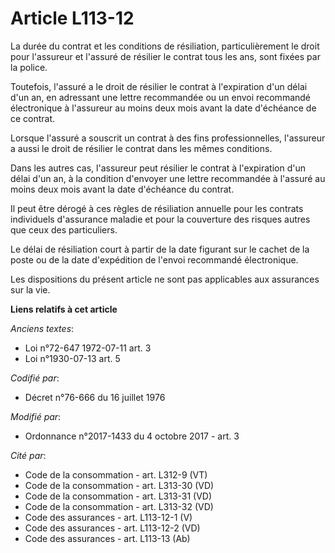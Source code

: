 # Article L113-12

La durée du contrat et les conditions de résiliation, particulièrement le droit pour l'assureur et l'assuré de résilier le
contrat tous les ans, sont fixées par la police.

Toutefois, l'assuré a le droit de résilier le contrat à l'expiration d'un délai d'un an, en adressant une lettre recommandée
ou un envoi recommandé électronique à l'assureur au moins deux mois avant la date d'échéance de ce contrat.

Lorsque l'assuré a souscrit un contrat à des fins professionnelles, l'assureur a aussi le droit de résilier le contrat dans
les mêmes conditions.

Dans les autres cas, l'assureur peut résilier le contrat à l'expiration d'un délai d'un an, à la condition d'envoyer une
lettre recommandée à l'assuré au moins deux mois avant la date d'échéance du contrat.

Il peut être dérogé à ces règles de résiliation annuelle pour les contrats individuels d'assurance maladie et pour la
couverture des risques autres que ceux des particuliers.

Le délai de résiliation court à partir de la date figurant sur le cachet de la poste ou de la date d'expédition de l'envoi
recommandé électronique.

Les dispositions du présent article ne sont pas applicables aux assurances sur la vie.

**Liens relatifs à cet article**

_Anciens textes_:

  - Loi n°72-647 1972-07-11 art. 3
  - Loi n°1930-07-13 art. 5

_Codifié par_:

  - Décret n°76-666 du 16 juillet 1976

_Modifié par_:

  - Ordonnance n°2017-1433 du 4 octobre 2017 - art. 3

_Cité par_:

  - Code de la consommation - art. L312-9 (VT)
  - Code de la consommation - art. L313-30 (VD)
  - Code de la consommation - art. L313-31 (VD)
  - Code de la consommation - art. L313-32 (VD)
  - Code des assurances - art. L113-12-1 (V)
  - Code des assurances - art. L113-12-2 (VD)
  - Code des assurances - art. L113-13 (Ab)
